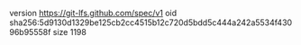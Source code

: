 version https://git-lfs.github.com/spec/v1
oid sha256:5d9130d1329be125cb2cc4515b12c720d5bdd5c444a242a5534f43096b95558f
size 1198

